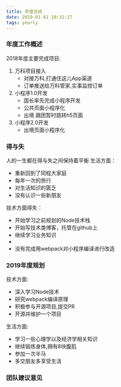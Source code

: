 ```yaml
---
title: 年度总结
date: 2019-01-01 10:31:17
tags: yearly
---
```


### 年度工作概述

2018年度主要完成项目:
1. 万科项目接入
    - 对接万科,打通住这儿App渠道
    - 订单推送给万科管家,实事监控订单
2. 小程序1.0开发
    - 国长率先完成小程序开发
    - 公共页面小程序化
    - 出境 跟团暂时跳转h5页面
3. 小程序2.0开发
    - 出境页面小程序化

### 得与失

人的一生都在得与失之间保持着平衡
生活方面：

- 重新回到了同程大家庭
- 每年一次的旅行
- 对生活知识的匮乏
- 没有认识一些新朋友

技术方面得失：

- 开始学习之前规划的Node技术栈
- 开始写技术类博客，托管在github上
- 继续学习业务知识
- 
- 没有完成用webpack对小程序编译进行改造

### 2019年度规划

技术方面:
- 深入学习Node技术
- 研究webpack编译原理
- 积极参与开源项目,提交PR
- 开源并维护一个项目

生活方面:
- 学习一些心理学以及经济学相关知识
- 继续锻炼身体,拥有8块腹肌
- 参加一次半马
- 多交朋友多享受生活

### 团队建议意见


